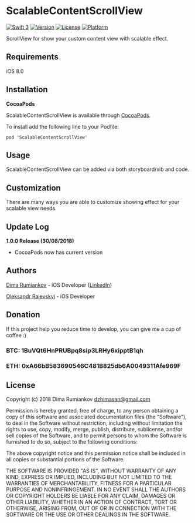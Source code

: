 # ScalableContentScrollView

[![Swift 3](https://img.shields.io/badge/Swift-3.0-blue.svg)](https://swift.org) 
[![Version](https://img.shields.io/cocoapods/v/ScalableContentScrollView.svg?style=flat)](https://cocoapods.org/pods/ScalableContentScrollView)
[![License](https://img.shields.io/cocoapods/l/ScalableContentScrollView.svg?style=flat)](https://cocoapods.org/pods/ScalableContentScrollView)
[![Platform](https://img.shields.io/cocoapods/p/ScalableContentScrollView.svg?style=flat)](https://cocoapods.org/pods/ScalableContentScrollView)

ScrollView for show your custom content view with scalable effect.

## Requirements

iOS 8.0

## Installation

**CocoaPods**

ScalableContentScrollView is available through [CocoaPods](http://cocoapods.org).  

To install add the following line to your Podfile:

    pod 'ScalableContentScrollView'

## Usage

ScalableContentScrollView can be added via both storyboard/xib and code.

## Customization

There are many ways you are able to customize showing effect for your scalable view needs

## Update Log

**1.0.0 Release (30/08/2018)**
* CocoaPods now has current version

## Authors

[Dima Rumiankov](https://github.com/DimaIgorevich) - iOS Developer ([LinkedIn](https://www.linkedin.com/in/dima-rumiankov-5902a7140/))

[Oleksandr Raievskyi](https://github.com/sanyaraya) - iOS Developer

## Donation
If this project help you reduce time to develop, you can give me a cup of coffee :) 

### BTC: 1BuVQt6HnPRUBpq8sip3LRHy6xipptB1qh

### ETH: 0xA66bB583690546C481B825db6A0049311Afe969F

## License

Copyright (c) 2018 Dima Rumiankov dzhimasan@gmail.com

Permission is hereby granted, free of charge, to any person obtaining a copy
of this software and associated documentation files (the "Software"), to deal
in the Software without restriction, including without limitation the rights
to use, copy, modify, merge, publish, distribute, sublicense, and/or sell
copies of the Software, and to permit persons to whom the Software is
furnished to do so, subject to the following conditions:

The above copyright notice and this permission notice shall be included in all
copies or substantial portions of the Software.

THE SOFTWARE IS PROVIDED "AS IS", WITHOUT WARRANTY OF ANY KIND, EXPRESS OR
IMPLIED, INCLUDING BUT NOT LIMITED TO THE WARRANTIES OF MERCHANTABILITY,
FITNESS FOR A PARTICULAR PURPOSE AND NONINFRINGEMENT. IN NO EVENT SHALL THE
AUTHORS OR COPYRIGHT HOLDERS BE LIABLE FOR ANY CLAIM, DAMAGES OR OTHER
LIABILITY, WHETHER IN AN ACTION OF CONTRACT, TORT OR OTHERWISE, ARISING FROM,
OUT OF OR IN CONNECTION WITH THE SOFTWARE OR THE USE OR OTHER DEALINGS IN THE
SOFTWARE.
